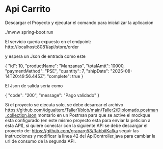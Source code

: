 # Api Carrito

Descargar el Proyecto y ejecutar el comando para inicializar la aplicacion

./mvnw spring-boot:run

El servicio queda expuesto en el endpoint: http://localhost:8081/api/store/order

y espera un Json de entrada como este

 {
  "id": 10,
  "productName": "Manzanas",
  "totalAmtt": 10000,
  "paymentMethod": "PSE",
  "quantity": 7,
  "shipDate": "2025-08-14T20:49:56.445Z",
  "complete": true
} 

El Json de salida seria como 

{
    "code": "200",
    "message": "Pago validado"
}

Si el proyecto se ejecuta solo, se debe desarcar el archivo https://github.com/idgualtero/Taller1/blob/main/Taller2/Diplomado.postman_collection.json montarlo en un Postman para que se active el mockque esta configurado (en este mismo proyecto esta para enviar la peticion a esta API), si quiere conectar con la siguiente API se debe descargar el proyecto de: https://github.com/graparg53/RabbitKafka seguir las instrucciones y modificar la linea 42 del ApiController.java para cambiar la url de consumo de la segunda API.